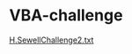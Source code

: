 # VBA-challenge
[H.SewellChallenge2.txt](https://github.com/hamishrs/VBA-challenge/files/9721916/H.SewellChallenge2.txt)
